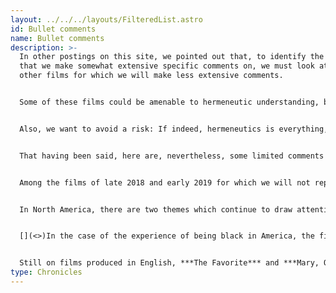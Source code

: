 ```yaml
---
layout: ../../../layouts/FilteredList.astro
id: Bullet comments
name: Bullet comments
description: >-
  In other postings on this site, we pointed out that, to identify the films
  that we make somewhat extensive specific comments on, we must look at many
  other films for which we will make less extensive comments.


  Some of these films could be amenable to hermeneutic understanding, but time constraints and other factors make it difficult to comment extensively on a very large number of films. In some cases, indeed in the majority of cases, we simply run dry, we have nothing to add, in terms of hermeneutic analysis, to what is quite obvious from just viewing the film itself. In other word, the Movie Shrink cannot add much.


  Also, we want to avoid a risk: If indeed, hermeneutics is everything, and can apply to anything, then it runs the risk of being nothing.


  That having been said, here are, nevertheless, some limited comments we can offer on a variety of relalively recent films. Some may give way, later, to more detailed analyses.


  Among the films of late 2018 and early 2019 for which we will not report on here in detail , but which could be possibly lend themselves to a better understanding through hermeneutics, we will say a few words on some films from both North America and from outside our continent.


  In North America, there are two themes which continue to draw attention, films on the experience of being black in America, on the one hand, and films about the rise of female consciousness, on the other hand. Quite often, these elements, not surprisingly, cana be objects of analysis.


  [](<>)In the case of the experience of being black in America, the films that look at this question are often quite straightforward and do not need much interpretation from The Movie Shrink. That is the case with ***The Green Book*, *If Beale Street Could Speak*, *Moonlight*** and** *Ma***. In the case of ***Get Out***, released earlier than the current year, there may be more implicit elements, which may need to be looked at. For example, the fact that blacks, in the home of the hero’s white sweetheart, are kidnapped to use their body parts, is very intriguing and demands a second look. The implicit message, the elephant behind the film, as it were, might be that blacks are, yes, integrated in American society, but they are integrated only in specialized roles, not of course as body parts literally, but in very specialized roles, as musicians and sports figures for example. The more recent ***Us***, from the same director, is more difficult to decipher, and we will try to do this work more extensively in our regular section. This episode of a black family attacked by another black family, exactly similar to itself, as they are vacationing in their summer home near the beach, is very intriguing. It is difficult to identify the elephant behind the film. But because white families face the same danger in the small vacation village, it seems appropriate to take away an exclusively black interpretation to the film. Does the concluding images of the attackers, black and white, holding hands to traverse America from coast to coast suggests that , to find unity, we must first face our demons ? Possibly, but not entirely clear.


  Still on films produced in English, ***The Favorite*** and ***Mary, Queen of Scots***, both continue the rich vein of reassessing the role of women in society, a theme very present in recent years. A more recent aspect of this reassessment, present in both films, may be that the rivalry is less exclusively about men, or males, than other women. Whether that element is a sign of progress or of retreat is not altogether clear.
type: Chronicles
---
```

